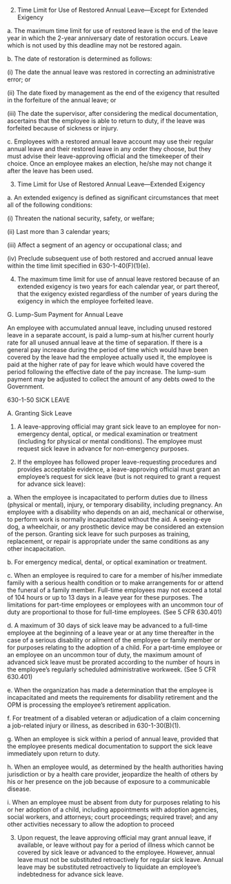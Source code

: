 
2.	Time Limit for Use of Restored Annual Leave—Except for Extended Exigency

a.	The maximum time limit for use of restored leave is the end of the leave year in which the 2-year anniversary date of restoration occurs.  Leave which is not used by this deadline may not be restored again.

b.	The date of restoration is determined as follows:

(i)	The date the annual leave was restored in correcting an administrative error; or

(ii)	The date fixed by management as the end of the exigency that resulted in the forfeiture of the annual leave; or

(iii)	The date the supervisor, after considering the medical documentation, ascertains that the employee is able to return to duty, if the leave was forfeited because of sickness or injury. 

c.	Employees with a restored annual leave account may use their regular annual leave and their restored leave in any order they choose, but they must advise their leave-approving official and the timekeeper of their choice.  Once an employee makes an election, he/she may not change it after the leave has been used.

3.	Time Limit for Use of Restored Annual Leave—Extended Exigency

a.	An extended exigency is defined as significant circumstances that meet all of the following conditions:

(i)	Threaten the national security, safety, or welfare;

(ii)	Last more than 3 calendar years;

(iii)	Affect a segment of an agency or occupational class; and

(iv)	Preclude subsequent use of both restored and accrued annual leave within the time limit specified in 630-1-40(F)(1)(e).

4.	The maximum time limit for use of annual leave restored because of an extended exigency is two years for each calendar year, or part thereof, that the exigency existed regardless of the number of years during the exigency in which the employee forfeited leave. 

G.	Lump-Sum Payment for Annual Leave

An employee with accumulated annual leave, including unused restored leave in a separate account, is paid a lump-sum at his/her current hourly rate for all unused annual leave at the time of separation.  If there is a general pay increase during the period of time which would have been covered by the leave had the employee actually used it, the employee is paid at the higher rate of pay for leave which would have covered the period following the effective date of the pay increase. The lump-sum payment may be adjusted to collect the amount of any debts owed to the Government.

630-1-50  	SICK LEAVE

A.	Granting Sick Leave

1.	A leave-approving official may grant sick leave to an employee for non-emergency dental, optical, or medical examination or treatment (including for physical or mental conditions).  The employee must request sick leave in advance for non-emergency purposes.

2.	If the employee has followed proper leave-requesting procedures and provides acceptable evidence, a leave-approving official must grant an employee’s request for sick leave (but is not required to grant a request for advance sick leave):

a.	When the employee is incapacitated to perform duties due to illness (physical or mental), injury, or temporary disability, including pregnancy. An employee with a disability who depends on an aid, mechanical or otherwise, to perform work is normally incapacitated without the aid.  A seeing-eye dog, a wheelchair, or any prosthetic device may be considered an extension of the person. Granting sick leave for such purposes as training, replacement, or repair is appropriate under the same conditions as any other incapacitation. 

b.	For emergency medical, dental, or optical examination or treatment.

c.	When an employee is required to care for a member of his/her immediate family with a serious health condition or to make arrangements for or attend the funeral of a family member. Full-time employees may not exceed a total of 104 hours or up to 13 days in a leave year for these purposes. The limitations for part-time employees or employees with an uncommon tour of duty are proportional to those for full-time employees. (See 5 CFR 630.401)

d.	A maximum of 30 days of sick leave may be advanced to a full-time employee at the beginning of a leave year or at any time thereafter in the case of a serious disability or ailment of the employee or family member or for purposes relating to the adoption of a child.  For a part-time employee or an employee on an uncommon tour of duty, the maximum amount of advanced sick leave must be prorated according to the number of hours in the employee’s regularly scheduled administrative workweek. (See 5 CFR 630.401)

e.	When the organization has made a determination that the employee is incapacitated and meets the requirements for disability retirement and the OPM is processing the employee’s retirement application.

f.	For treatment of a disabled veteran or adjudication of a claim concerning a job-related injury or illness, as described in 630-1-30(B)(1).

g.	When an employee is sick within a period of annual leave, provided that the employee presents medical documentation to support the sick leave immediately upon return to duty.

h.	When an employee would, as determined by the health authorities having jurisdiction or by a health care provider, jeopardize the health of others by his or her presence on the job because of exposure to a communicable disease.

i.	When an employee must be absent from duty for purposes relating to his  or her adoption of a child, including appointments with adoption agencies, social workers, and attorneys; court proceedings; required travel; and any other activities necessary to allow the adoption to proceed

3.	Upon request, the leave approving official may grant annual leave, if available, or leave without pay for a period of illness which cannot be covered by sick leave or advanced to the employee. However, annual leave must not be substituted retroactively for regular sick leave.  Annual leave may be substituted retroactively to liquidate an employee’s indebtedness for advance sick leave.
